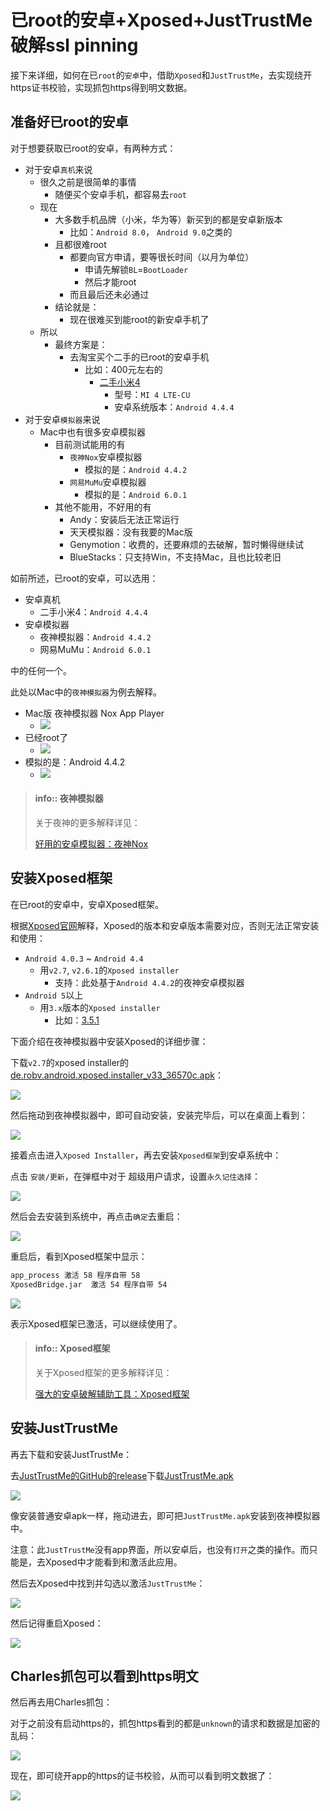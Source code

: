 
# 已root的安卓+Xposed+JustTrustMe破解ssl pinning

接下来详细，如何在已`root`的`安卓`中，借助`Xposed`和`JustTrustMe`，去实现绕开https证书校验，实现抓包https得到明文数据。

## 准备好已root的安卓

对于想要获取已root的安卓，有两种方式：

* 对于安卓`真机`来说
  * 很久之前是很简单的事情
    * 随便买个安卓手机，都容易去`root`
  * 现在
    * 大多数手机品牌（小米，华为等）新买到的都是安卓新版本
      * 比如：`Android 8.0`， `Android 9.0`之类的
    * 且都很难root
      * 都要向官方申请，要等很长时间（以月为单位）
        * 申请先解锁`BL`=`BootLoader`
        * 然后才能root
      * 而且最后还未必通过
    * 结论就是：
      * 现在很难买到能root的新安卓手机了
  * 所以
    * 最终方案是：
      * 去淘宝买个二手的已root的安卓手机
        * 比如：400元左右的
          * [二手小米4](https://search.taobao.com/search?q=%E4%BA%8C%E6%89%8B%E5%B0%8F%E7%B1%B34&commend=all&ssid=s5-e&search_type=item)
            * 型号：`MI 4 LTE-CU`
            * 安卓系统版本：`Android 4.4.4`
* 对于安卓`模拟器`来说
  * Mac中也有很多安卓模拟器
    * 目前测试能用的有
      * `夜神Nox`安卓模拟器
        * 模拟的是：`Android 4.4.2`
      * `网易MuMu`安卓模拟器
        * 模拟的是：`Android 6.0.1`
    * 其他不能用，不好用的有
      * Andy：安装后无法正常运行
      * 天天模拟器：没有我要的Mac版
      * Genymotion：收费的，还要麻烦的去破解，暂时懒得继续试
      * BlueStacks：只支持Win，不支持Mac，且也比较老旧

如前所述，已root的安卓，可以选用：

* 安卓真机
  * 二手小米4：`Android 4.4.4`
* 安卓模拟器
  * 夜神模拟器：`Android 4.4.2`
  * 网易MuMu：`Android 6.0.1`

中的任何一个。

此处以Mac中的`夜神模拟器`为例去解释。

* Mac版 夜神模拟器 Nox App Player
  * ![](../../../../assets/img/mac_nox_app_player.jpg)
* 已经root了
  * ![](../../../../assets/img/nox_has_root_android.png)
* 模拟的是：Android 4.4.2
  * ![](../../../../assets/img/nox_android_4_4_2.png)

> #### info:: 夜神模拟器
> 关于夜神的更多解释详见：
> 
> [好用的安卓模拟器：夜神Nox](https://book.crifan.com/books/good_android_emulator_nox/website/)

## 安装Xposed框架

在已root的安卓中，安卓Xposed框架。

根据[Xposed官网](https://repo.xposed.info/module/de.robv.android.xposed.installer)解释，Xposed的版本和安卓版本需要对应，否则无法正常安装和使用：

* `Android 4.0.3` ~ `Android 4.4`
  * 用`v2.7`, `v2.6.1`的`Xposed installer`
    * 支持：此处基于`Android 4.4.2`的夜神安卓模拟器
* `Android 5`以上
  * 用`3.x`版本的`Xposed installer`
    * 比如：[3.5.1](http://forum.xda-developers.com/showthread.php?t=3034811)

下面介绍在夜神模拟器中安装Xposed的详细步骤：

下载`v2.7`的xposed installer的[de.robv.android.xposed.installer_v33_36570c.apk](https://dl-xda.xposed.info/modules/de.robv.android.xposed.installer_v33_36570c.apk)：

![](../../../../assets/img/xposed_installer_v33_36570c_apk_file.png)

然后拖动到夜神模拟器中，即可自动安装，安装完毕后，可以在桌面上看到：

![](../../../../assets/img/nox_installed_xposed_installer.jpg)

接着点击进入`Xposed Installer`，再去安装`Xposed框架`到安卓系统中：

点击 `安装/更新`，在弹框中对于 超级用户请求，设置`永久记住选择`：

![](../../../../assets/img/xposed_installer_install_update_allow_root.png)

然后会去安装到系统中，再点击`确定`去重启：

![](../../../../assets/img/install_xposed_to_sd_system_reboot.png)

重启后，看到Xposed框架中显示：

```bash
app_process 激活 58 程序自带 58
XposedBridge.jar  激活 54 程序自带 54
```

![](../../../../assets/img/xposed_activated_app_process_xposedbridge.png)

表示Xposed框架已激活，可以继续使用了。

> #### info:: Xposed框架
> 关于Xposed框架的更多解释详见：
> 
> [强大的安卓破解辅助工具：Xposed框架](https://book.crifan.com/books/powerful_crack_tool_xposed_framework/website/)

## 安装JustTrustMe

再去下载和安装JustTrustMe：

去[JustTrustMe的GitHub的release](https://github.com/Fuzion24/JustTrustMe/releases)下载[JustTrustMe.apk](https://github.com/Fuzion24/JustTrustMe/releases/download/v.2/JustTrustMe.apk)

![](../../../../assets/img/downloaded_justtrustme_apk.png)

像安装普通安卓apk一样，拖动进去，即可把`JustTrustMe.apk`安装到夜神模拟器中。

注意：此`JustTrustMe`没有app界面，所以安卓后，也没有`打开`之类的操作。而只能是，去Xposed中才能看到和激活此应用。

然后去Xposed中找到并勾选以激活`JustTrustMe`：

![](../../../../assets/img/xposed_select_active_justtrustme.png)

然后记得重启Xposed：

![](../../../../assets/img/xposed_need_reboot.png)

## Charles抓包可以看到https明文

然后再去用Charles抓包：

对于之前没有启动https的，抓包https看到的都是`unknown`的请求和数据是加密的乱码：

![](../../../../assets/img/charles_disable_https_messy.jpg)

现在，即可绕开app的https的证书校验，从而可以看到明文数据了：

![](../../../../assets/img/charles_show_https_plain_data.jpg)
